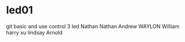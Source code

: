 # led01
git basic and use control 3 led 
Nathan
Nathan
Andrew
WAYLON
William
harry xu
lindsay
Arnold
